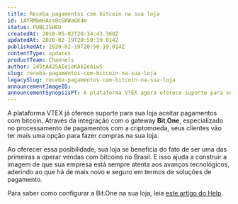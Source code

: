 ```yaml
---
title: Receba pagamentos com bitcoin na sua loja
id: iAYRMbmHAss8cGKWa6K4m
status: PUBLISHED
createdAt: 2018-05-02T20:34:43.368Z
updatedAt: 2020-02-19T20:50:19.014Z
publishedAt: 2020-02-19T20:50:19.014Z
contentType: updates
productTeam: Channels
author: 245tA425AIeioKAk2eaiwS
slug: receba-pagamentos-com-bitcoin-na-sua-loja
legacySlug: receba-pagamentos-com-bitcoin-na-sua-loja
announcementImageID: 
announcementSynopsisPT: A plataforma VTEX agora oferece suporte para sua loja aceitar pagamentos com bitcoin.
---
```


A plataforma VTEX já oferece suporte para sua loja aceitar pagamentos com bitcoin. Através da integração com o gateway __Bit.One__, especializado no processamento de pagamentos com a criptomoeda, seus clientes vão ter mais uma opção para fazer compras na sua loja.

Ao oferecer essa posibilidade, sua loja se beneficia do fato de ser uma das primeiras a operar vendas com bitcoins no Brasil. E isso ajuda a construir a imagem de que sua empresa está sempre atenta aos avanços tecnológicos, aderindo ao que há de mais novo e seguro em termos de soluções de pagamento.   

Para saber como configurar a Bit.One na sua loja, leia [este artigo do Help](/pt/tutorial/configurar-gateway-bit-one).
